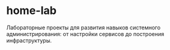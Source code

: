 # home-lab
Лабораторные проекты для развития навыков системного администрирования: от настройки сервисов до построения инфраструктуры.
